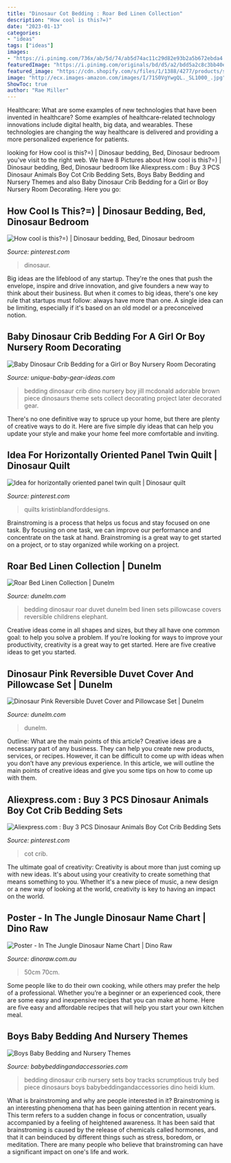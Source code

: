 ```yaml
---
title: "Dinosaur Cot Bedding : Roar Bed Linen Collection"
description: "How cool is this?=)"
date: "2023-01-13"
categories:
- "ideas"
tags: ["ideas"]
images:
- "https://i.pinimg.com/736x/ab/5d/74/ab5d74ac11c29d82e93b2a5b672ebda4.jpg"
featuredImage: "https://i.pinimg.com/originals/bd/d5/a2/bdd5a2c8c3bb40ed2b73864845a33a19.jpg"
featured_image: "https://cdn.shopify.com/s/files/1/1388/4277/products/shopifydinosaurnamechartmostrecent_1024x1024.jpg?v=1498898073"
image: "http://ecx.images-amazon.com/images/I/71S0VgYwgQL._SL1000_.jpg"
ShowToc: true
author: "Rae Miller"
---
```



Healthcare: What are some examples of new technologies that have been invented in healthcare?
Some examples of healthcare-related technology innovations include digital health, big data, and wearables. These technologies are changing the way healthcare is delivered and providing a more personalized experience for patients.

	

		
looking for How cool is this?=) | Dinosaur bedding, Bed, Dinosaur bedroom you've visit to the right web. We have 8 Pictures about How cool is this?=) | Dinosaur bedding, Bed, Dinosaur bedroom like Aliexpress.com : Buy 3 PCS Dinosaur Animals Boy Cot Crib Bedding Sets, Boys Baby Bedding and Nursery Themes and also Baby Dinosaur Crib Bedding for a Girl or Boy Nursery Room Decorating. Here you go:
		
    
## How Cool Is This?=) | Dinosaur Bedding, Bed, Dinosaur Bedroom

<img loading=lazy src="https://i.pinimg.com/originals/63/2d/a6/632da6b8b475cba26ba7d587371cc5c7.gif" onerror="this.onerror=null;this.src='https://tse3.mm.bing.net/th?id=OIP.Qwh6oNqQ-tbQ_NJ9-ebi-wHaHa&amp;pid=15.1';" alt="How cool is this?=) | Dinosaur bedding, Bed, Dinosaur bedroom">

_Source: pinterest.com_

>dinosaur. 

	

Big ideas are the lifeblood of any startup. They're the ones that push the envelope, inspire and drive innovation, and give founders a new way to think about their business. But when it comes to big ideas, there's one key rule that startups must follow: always have more than one. A single idea can be limiting, especially if it's based on an old model or a preconceived notion.

    
## Baby Dinosaur Crib Bedding For A Girl Or Boy Nursery Room Decorating

<img loading=lazy src="http://www.unique-baby-gear-ideas.com/images/dinosaur-baby-bedding1.jpg" onerror="this.onerror=null;this.src='https://tse4.mm.bing.net/th?id=OIP.FKzkqTEzJYR06nCDNXGxEQAAAA&amp;pid=15.1';" alt="Baby Dinosaur Crib Bedding for a Girl or Boy Nursery Room Decorating">

_Source: unique-baby-gear-ideas.com_

>bedding dinosaur crib dino nursery boy jill mcdonald adorable brown piece dinosaurs theme sets collect decorating project later decorated gear. 

	

There's no one definitive way to spruce up your home, but there are plenty of creative ways to do it. Here are five simple diy ideas that can help you update your style and make your home feel more comfortable and inviting.

    
## Idea For Horizontally Oriented Panel Twin Quilt | Dinosaur Quilt

<img loading=lazy src="https://i.pinimg.com/736x/ab/5d/74/ab5d74ac11c29d82e93b2a5b672ebda4.jpg" onerror="this.onerror=null;this.src='https://tse1.mm.bing.net/th?id=OIP.GAQStvui0WCHPiPUPsiJSAHaHd&amp;pid=15.1';" alt="Idea for horizontally oriented panel twin quilt | Dinosaur quilt">

_Source: pinterest.com_

>quilts kristinblandforddesigns. 

	

Brainstroming is a process that helps us focus and stay focused on one task. By focusing on one task, we can improve our performance and concentrate on the task at hand. Brainstroming is a great way to get started on a project, or to stay organized while working on a project.

    
## Roar Bed Linen Collection | Dunelm

<img loading=lazy src="http://images.dunelm.com/i/dm/B18030_main.jpg?$v7bdphero$&amp;img404=noimagedefault" onerror="this.onerror=null;this.src='https://tse2.mm.bing.net/th?id=OIP.A1lu3EO1e_YdJykVfbktYAHaHa&amp;pid=15.1';" alt="Roar Bed Linen Collection | Dunelm">

_Source: dunelm.com_

>bedding dinosaur roar duvet dunelm bed linen sets pillowcase covers reversible childrens elephant. 

	

Creative ideas come in all shapes and sizes, but they all have one common goal: to help you solve a problem. If you're looking for ways to improve your productivity, creativity is a great way to get started. Here are five creative ideas to get you started.

    
## Dinosaur Pink Reversible Duvet Cover And Pillowcase Set | Dunelm

<img loading=lazy src="https://images.dunelm.com/30668199.jpg?$standardplayerdefault$&amp;img404=noimagedefault" onerror="this.onerror=null;this.src='https://tse2.mm.bing.net/th?id=OIP.kyErBTl20wFCWcT2wscongHaHa&amp;pid=15.1';" alt="Dinosaur Pink Reversible Duvet Cover and Pillowcase Set | Dunelm">

_Source: dunelm.com_

>dunelm. 

	

Outline: What are the main points of this article?
Creative ideas are a necessary part of any business. They can help you create new products, services, or recipes. However, it can be difficult to come up with ideas when you don’t have any previous experience. In this article, we will outline the main points of creative ideas and give you some tips on how to come up with them.

    
## Aliexpress.com : Buy 3 PCS Dinosaur Animals Boy Cot Crib Bedding Sets

<img loading=lazy src="https://i.pinimg.com/originals/bd/d5/a2/bdd5a2c8c3bb40ed2b73864845a33a19.jpg" onerror="this.onerror=null;this.src='https://tse3.mm.bing.net/th?id=OIP.SQFbITpS2Hszd4VVP8u0ygHaGC&amp;pid=15.1';" alt="Aliexpress.com : Buy 3 PCS Dinosaur Animals Boy Cot Crib Bedding Sets">

_Source: pinterest.com_

>cot crib. 

	

The ultimate goal of creativity:
Creativity is about more than just coming up with new ideas. It's about using your creativity to create something that means something to you. Whether it's a new piece of music, a new design or a new way of looking at the world, creativity is key to having an impact on the world.

    
## Poster - In The Jungle Dinosaur Name Chart | Dino Raw

<img loading=lazy src="https://cdn.shopify.com/s/files/1/1388/4277/products/shopifydinosaurnamechartmostrecent_1024x1024.jpg?v=1498898073" onerror="this.onerror=null;this.src='https://tse2.mm.bing.net/th?id=OIP.02im0xb1ZkYAklgGWnbp2wHaE-&amp;pid=15.1';" alt="Poster - In The Jungle Dinosaur Name Chart | Dino Raw">

_Source: dinoraw.com.au_

>50cm 70cm. 

	

Some people like to do their own cooking, while others may prefer the help of a professional. Whether you’re a beginner or an experienced cook, there are some easy and inexpensive recipes that you can make at home. Here are five easy and affordable recipes that will help you start your own kitchen meal.

    
## Boys Baby Bedding And Nursery Themes

<img loading=lazy src="http://ecx.images-amazon.com/images/I/71S0VgYwgQL._SL1000_.jpg" onerror="this.onerror=null;this.src='https://tse2.mm.bing.net/th?id=OIP.ZqX7tautu11GuEjKsKcV3AHaHa&amp;pid=15.1';" alt="Boys Baby Bedding and Nursery Themes">

_Source: babybeddingandaccessories.com_

>bedding dinosaur crib nursery sets boy tracks scrumptious truly bed piece dinosaurs boys babybeddingandaccessories dino heidi klum. 

	

What is brainstroming and why are people interested in it?
Brainstroming is an interesting phenomena that has been gaining attention in recent years. This term refers to a sudden change in focus or concentration, usually accompanied by a feeling of heightened awareness. It has been said that brainstroming is caused by the release of chemicals called hormones, and that it can beinduced by different things such as stress, boredom, or meditation. There are many people who believe that brainstroming can have a significant impact on one's life and work.

